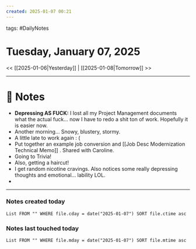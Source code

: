 ```yaml
---
created: 2025-01-07 00:21
---
```

tags: #DailyNotes

# Tuesday, January 07, 2025

<< [[2025-01-06|Yesterday]] | [[2025-01-08|Tomorrow]] >>

---
# 📝 Notes

- **Depressing AS FUCK:** I lost all my Project Management documents what the actual fuck... now I have to redo a shit ton of work. Hopefully it is easier now.
- Another morning... Snowy, blustery, stormy.
- A little late to work again : (
- Put together an example job conversion and [[Job Desc Modernization Technical Memo]] . Shared with Caroline.
- Going to Trivia!
- Also, getting a haircut!
- I get random nicotine cravings. Also notices some really depressing thoughts and emotional... lability LOL.
- 



---
### Notes created today
```dataview
List FROM "" WHERE file.cday = date("2025-01-07") SORT file.ctime asc
```

### Notes last touched today
```dataview
List FROM "" WHERE file.mday = date("2025-01-07") SORT file.mtime asc
```